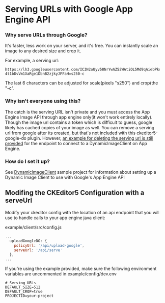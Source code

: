 # Serving URLs with Google App Engine API

### Why serve URLs through Google?

It's faster, less work on your server, and it's free. You can instantly scale an image to any desired size and crop it.

For example, a serving url:

```
https://lh3.googleusercontent.com/IC3N2oUyv50NrYwAZ52WAtiOL5Md9qAiebPks0XscbfycuYjLQULRQrHfG-4t1bDvVm1XaRge1DbnB2zjkyJFFaH=s250-c
```

The last 6 characters can be adjusted for scale(pixels "s250") and crop(the "-c".

### Why isn't everyone using this?

The catch is the serving URL isn't private and you must access the App Engine Image API through app engine only(it won't work entirely locally). Though the image url contains a token which is difficult to guess, google likely has cached copies of your image as well. You can remove a serving url from google after its created, but that's not included with this ckeditor5-google-do plugin. However, [an example for deleting the serving url is still provided](https://github.com/hutchgrant/ckeditor5-google-do/blob/master/example/index.js#L110) for the endpoint to connect to a DynamicImageClient on App Engine.

### How do I set it up?

See [DynamicImageClient](https://github.com/hutchgrant/DynamicImageClient) sample project for information about setting up a Dynamic Image Client to use with Google's App Engine API

## Modifing the CKEditor5 Configuration with a serveUrl

Modify your ckeditor config with the location of an api endpoint that you will use to handle calls to your app engine java client:

example/client/src/config.js

```js
...
  uploadGoogleDO: {
    policyUrl: '/api/upload-google',
    serveUrl: '/api/serve'
  },
...
```

If you're using the example provided, make sure the following environment variables are uncommented in example/config/dev.env

```
# Serving URLs
DEFAULT_SIZE=512
DEFAULT_CROP=true
PROJECTID=your-project
```
